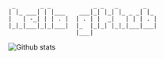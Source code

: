 ```
 _       _ _            _ _   _       _   
| |_ ___| | |___    ___|_| |_| |_ _ _| |_ 
|   | -_| | | . |  | . | |  _|   | | | . |
|_|_|___|_|_|___|  |_  |_|_| |_|_|___|___|
                   |___|                  
```

![Github stats](https://github-readme-stats.vercel.app/api?username=wehard)
<!--
**wehard/wehard** is a ✨ _special_ ✨ repository because its `README.md` (this file) appears on your GitHub profile.

Here are some ideas to get you started:

- 🔭 I’m currently working on ...
- 🌱 I’m currently learning ...
- 👯 I’m looking to collaborate on ...
- 🤔 I’m looking for help with ...
- 💬 Ask me about ...
- 📫 How to reach me: ...
- 😄 Pronouns: ...
- ⚡ Fun fact: ...
-->
